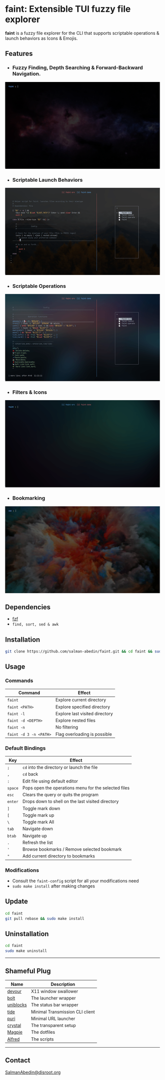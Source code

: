 # faint: Extensible TUI fuzzy file explorer

**faint** is a fuzzy file explorer for the CLI that supports scriptable operations & launch behaviors as Icons & Emojis.

## Features

-  ### Fuzzy Finding, Depth Searching & Forward-Backward Navigation.

![](demo/navigation.gif)

-  ### Scriptable Launch Behaviors

![](demo/launching.gif)

-  ### Scriptable Operations

![](demo/operations.gif)

-  ### Filters & Icons

![](demo/filtering.gif)

-  ### Bookmarking

![](demo/bookmarks.gif)

## Dependencies

-  [fzf](https://github.com/junegunn/fzf)
-  `find, sort, sed & awk`

## Installation

```sh
git clone https://github.com/salman-abedin/faint.git && cd faint && sudo make install
```

## Usage

### Commands

| Command                | Effect                         |
| ---------------------- | ------------------------------ |
| `faint`                | Explore current directory      |
| `faint <PATH>`         | Explore specified directory    |
| `faint -l`             | Explore last visited directory |
| `faint -d <DEPTH>`     | Explore nested files           |
| `faint -n`             | No filtering                   |
| `faint -d 3 -n <PATH>` | Flag overloading is possible   |

### Default Bindings

| Key     | Effect                                               |
| ------- | ---------------------------------------------------- |
| `;`     | `cd` into the directory or launch the file           |
| `,`     | `cd` back                                            |
| `:`     | Edit file using default editor                       |
| `space` | Pops open the operations menu for the selected files |
| `esc`   | Clears the query or quits the program                |
| `enter` | Drops down to shell on the last visited directory    |
| `]`     | Toggle mark down                                     |
| `[`     | Toggle mark up                                       |
| `\`     | Toggle mark All                                      |
| `tab`   | Navigate down                                        |
| `btab`  | Navigate up                                          |
| `.`     | Refresh the list                                     |
| `'`     | Browse bookmarks / Remove selected bookmark          |
| `"`     | Add current directory to bookmarks                   |

### Modifications

-  Consult the `faint-config` script for all your modifications need
-  `sudo make install` after making changes

## Update

```sh
cd faint
git pull rebase && sudo make install
```

## Uninstallation

```sh
cd faint
sudo make uninstall
```

---

## Shameful Plug

| Name                                                    | Description                     |
| ------------------------------------------------------- | ------------------------------- |
| [devour](https://github.com/salman-abedin/devour)       | X11 window swallower            |
| [bolt](https://github.com/salman-abedin/bolt)           | The launcher wrapper            |
| [uniblocks](https://github.com/salman-abedin/uniblocks) | The status bar wrapper          |
| [tide](https://github.com/salman-abedin/tide)           | Minimal Transmission CLI client |
| [puri](https://github.com/salman-abedin/puri)           | Minimal URL launcher            |
| [crystal](https://github.com/salman-abedin/crystal)     | The transparent setup           |
| [Magpie](https://github.com/salman-abedin/magpie)       | The dotfiles                    |
| [Alfred](https://github.com/salman-abedin/alfred)       | The scripts                     |

---

## Contact

SalmanAbedin@disroot.org
